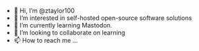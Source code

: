 - 👋 Hi, I’m @ztaylor100
- 👀 I’m interested in self-hosted open-source software solutions
- 🌱 I’m currently learning Mastodon.
- 💞️ I’m looking to collaborate on learning
- 📫 How to reach me ...

<!---
ztaylor100/ztaylor100 is a ✨ special ✨ repository because its `README.md` (this file) appears on your GitHub profile.
You can click the Preview link to take a look at your changes.
--->
